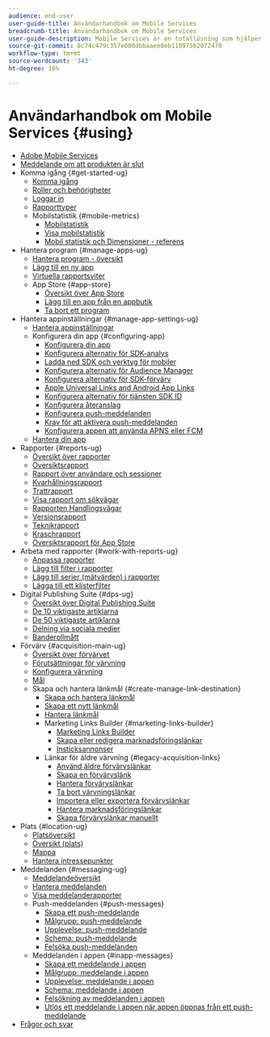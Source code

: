 ```yaml
---
audience: end-user
user-guide-title: Användarhandbok om Mobile Services
breadcrumb-title: Användarhandbok om Mobile Services
user-guide-description: Mobile Services är en totallösning som hjälper dig att värva och engagera användare av mobilappar och optimera deras upplevelser.
source-git-commit: 8c74c479c357e008dbbaaee8eb11097582072470
workflow-type: tm+mt
source-wordcount: '343'
ht-degree: 16%

---
```



# Användarhandbok om Mobile Services {#using}

+ [Adobe Mobile Services](home.md)
+ [Meddelande om att produkten är slut](eol.md)
+ Komma igång {#get-started-ug}
   + [Komma igång](gs/gs.md)
   + [Roller och behörigheter](gs/c-mob-roles-and-permissions.md)
   + [Loggar in](gs/gs-signin.md)
   + [Rapporttyper](gs/reports-types.md)
   + Mobilstatistik {#mobile-metrics}
      + [Mobilstatistik](gs/metrics/metrics.md)
      + [Visa mobilstatistik](gs/metrics/overview.md)
      + [Mobil statistik och Dimensioner - referens](gs/metrics/metrics-reference.md)
+ Hantera program {#manage-apps-ug}
   + [Hantera program - översikt](manage-apps/manage-apps.md)
   + [Lägg till en ny app](manage-apps/t-new-app.md)
   + [Virtuella rapportsviter](manage-apps/c-mob-vrs.md)
   + App Store {#app-store}
      + [Översikt över App Store](manage-apps/c-app-store/c-app-store.md)
      + [Lägg till en app från en appbutik](manage-apps/c-app-store/t-app-store-app.md)
      + [Ta bort ett program](manage-apps/t-delete-apps.md)
+ Hantera appinställningar {#manage-app-settings-ug}
   + [Hantera appinställningar](c-manage-app-settings/c-manage-app-settings.md)
   + Konfigurera din app {#configuring-app}
      + [Konfigurera din app](c-manage-app-settings/c-mob-confg-app/c-mob-confg-app.md)
      + [Konfigurera alternativ för SDK-analys](c-manage-app-settings/c-mob-confg-app/t-config-analytics/t-config-analytics.md)
      + [Ladda ned SDK och verktyg för mobiler](c-manage-app-settings/c-mob-confg-app/t-config-analytics/download-sdk.md)
      + [Konfigurera alternativ för Audience Manager](c-manage-app-settings/c-mob-confg-app/t-config-aam.md)
      + [Konfigurera alternativ för SDK-förvärv](c-manage-app-settings/c-mob-confg-app/t-config-acquisition.md)
      + [Apple Universal Links and Android App Links](c-manage-app-settings/c-mob-confg-app/c-universal-app-links.md)
      + [Konfigurera alternativ för tjänsten SDK ID](c-manage-app-settings/c-mob-confg-app/t-config-visitor.md)
      + [Konfigurera återanslag](c-manage-app-settings/c-mob-confg-app/signals.md)
      + [Konfigurera push-meddelanden](c-manage-app-settings/c-mob-confg-app/configure-push-messaging/configure-push-messaging.md)
      + [Krav för att aktivera push-meddelanden](c-manage-app-settings/c-mob-confg-app/configure-push-messaging/prerequisites-push-messaging.md)
      + [Konfigurera appen att använda APNS eller FCM](c-manage-app-settings/c-mob-confg-app/configure-push-messaging/configure-app-apns-gcm.md)
   + [Hantera din app](c-manage-app-settings/c-mob-manage-app.md)
+ Rapporter {#reports-ug}
   + [Översikt över rapporter](usage/usage.md)
   + [Översiktsrapport](usage/usage-overview.md)
   + [Rapport över användare och sessioner](usage/users-sessions.md)
   + [Kvarhållningsrapport](usage/reports-retention.md)
   + [Trattrapport](usage/reports-funnel.md)
   + [Visa rapport om sökvägar](usage/reports-view-paths.md)
   + [Rapporten Handlingsvägar](usage/reports-action-paths.md)
   + [Versionsrapport](usage/c-reports-versions.md)
   + [Teknikrapport](usage/reports-technology.md)
   + [Kraschrapport](usage/c-crashes.md)
   + [Översiktsrapport för App Store](usage/c-app-store-store-performance.md)
+ Arbeta med rapporter {#work-with-reports-ug}
   + [Anpassa rapporter](usage/reports-customize/reports-customize.md)
   + [Lägg till filter i rapporter](usage/reports-customize/t-reports-customize.md)
   + [Lägg till serier (mätvärden) i rapporter](usage/reports-customize/t-reports-series.md)
   + [Lägga till ett klisterfilter](usage/reports-customize/t-sticky-filter.md)
+ Digital Publishing Suite {#dps-ug}
   + [Översikt över Digital Publishing Suite](dps/dps.md)
   + [De 10 viktigaste artiklarna](dps/dps-top-ten-articles.md)
   + [De 50 viktigaste artiklarna](dps/dps-top-50-articles.md)
   + [Delning via sociala medier](dps/dps-social-sharing.md)
   + [Banderollmått](dps/dps-banner-metrics.md)
+ Förvärv {#acquisition-main-ug}
   + [Översikt över förvärvet](acquisition-main/acquisition-main.md)
   + [Förutsättningar för värvning](acquisition-main/c-acquisition-prerequisites.md)
   + [Konfigurera värvning](acquisition-main/t-enable-acquisition.md)
   + [Mål ](acquisition-main/c-create-destinations.md)
   + Skapa och hantera länkmål {#create-manage-link-destination}
      + [Skapa och hantera länkmål](acquisition-main/c-manage-link-destinations/c-manage-link-destinations.md)
      + [Skapa ett nytt länkmål](acquisition-main/c-manage-link-destinations/t-create-new-app-deep-link-destination.md)
      + [Hantera länkmål](acquisition-main/c-manage-link-destinations/t-archive-unarchive-link-destinations.md)
      + Marketing Links Builder {#marketing-links-builder}
         + [Marketing Links Builder](acquisition-main/c-marketing-links-builder/c-marketing-links-builder.md)
         + [Skapa eller redigera marknadsföringslänkar](acquisition-main/c-marketing-links-builder/t-create-edit-adobe-links/t-create-edit-adobe-links.md)
         + [Insticksannonser](acquisition-main/c-marketing-links-builder/t-create-edit-adobe-links/t-interstitials.md)
      + Länkar för äldre värvning {#legacy-acquisition-links}
         + [Använd äldre förvärvslänkar](acquisition-main/c-marketing-links-builder/t-create-edit-adobe-links/c-use-legacy-acquisition-links/c-use-legacy-acquisition-links.md)
         + [Skapa en förvärvslänk](acquisition-main/c-marketing-links-builder/t-create-edit-adobe-links/c-use-legacy-acquisition-links/t-acquisition-link.md)
         + [Hantera förvärvslänkar](acquisition-main/c-marketing-links-builder/t-create-edit-adobe-links/c-use-legacy-acquisition-links/c-manage-acquisition-links/c-manage-acquisition-links.md)
         + [Ta bort värvningslänkar](acquisition-main/c-marketing-links-builder/t-create-edit-adobe-links/c-use-legacy-acquisition-links/c-manage-acquisition-links/t-acquisition-del.md)
         + [Importera eller exportera förvärvslänkar](acquisition-main/c-marketing-links-builder/t-create-edit-adobe-links/c-use-legacy-acquisition-links/c-manage-acquisition-links/t-acquisition-import.md)
         + [Hantera marknadsföringslänkar](acquisition-main/c-marketing-links-builder/c-manage-adobe-links.md)
         + [Skapa förvärvslänkar manuellt](acquisition-main/c-marketing-links-builder/acquisition-link-manual.md)
+ Plats {#location-ug}
   + [Platsöversikt](location/location-overview.md)
   + [Översikt (plats)](location/c-location-overview.md)
   + [Mappa](location/c-map-points.md)
   + [Hantera intressepunkter](location/t-manage-points.md)
+ Meddelanden {#messaging-ug}
   + [Meddelandeöversikt](in-app-messaging/in-app-messaging.md)
   + [Hantera meddelanden](in-app-messaging/messages-manage/messages-manage.md)
   + [Visa meddelanderapporter](in-app-messaging/messages-manage/view-message-reports.md)
   + Push-meddelanden {#push-messages}
      + [Skapa ett push-meddelande](in-app-messaging/t-create-push-message/t-create-push-message.md)
      + [Målgrupp: push-meddelande](in-app-messaging/t-create-push-message/c-audience-push-message.md)
      + [Upplevelse: push-meddelande](in-app-messaging/t-create-push-message/c-experience-push-message.md)
      + [Schema: push-meddelande](in-app-messaging/t-create-push-message/c-schedule-push-message.md)
      + [Felsöka push-meddelanden](in-app-messaging/t-create-push-message/c-troubleshooting-push-messaging.md)
   + Meddelanden i appen {#inapp-messages}
      + [Skapa ett meddelande i appen](in-app-messaging/t-in-app-message/t-in-app-message.md)
      + [Målgrupp: meddelande i appen](in-app-messaging/t-in-app-message/c-audience-in-app-message.md)
      + [Upplevelse: meddelande i appen](in-app-messaging/t-in-app-message/c-experience-in-app-message.md)
      + [Schema: meddelande i appen](in-app-messaging/t-in-app-message/c-schedule-in-app-message.md)
      + [Felsökning av meddelanden i appen](in-app-messaging/t-in-app-message/in-apps-ts.md)
      + [Utlös ett meddelande i appen när appen öppnas från ett push-meddelande](in-app-messaging/t-mob-trig-in-app-open-app-from-push.md)
+ [Frågor och svar](faq-mobile.md)